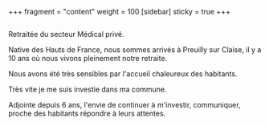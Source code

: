 +++
fragment = "content"
weight = 100
[sidebar]
  sticky = true
+++

<img src="photo.png" alt="" class="img-fluid rounded-circle border text-white">

Retraitée du secteur Médical privé.

Native des Hauts de France, nous sommes arrivés à Preuilly sur Claise, il y a
10 ans où nous vivons pleinement notre retraite.

Nous avons été très sensibles par l'accueil chaleureux des habitants.

Très vite je me suis investie dans ma commune.

Adjointe depuis 6 ans, l'envie de continuer à m'investir, communiquer, proche
des habitants répondre à leurs attentes.

